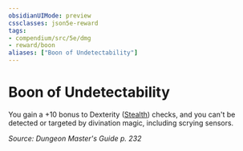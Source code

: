```yaml
---
obsidianUIMode: preview
cssclasses: json5e-reward
tags:
- compendium/src/5e/dmg
- reward/boon
aliases: ["Boon of Undetectability"]
---
```

# Boon of Undetectability

You gain a +10 bonus to Dexterity ([Stealth](5E2014官方资源/规则/skills.md#Stealth)) checks, and you can't be detected or targeted by divination magic, including scrying sensors.

*Source: Dungeon Master's Guide p. 232*